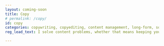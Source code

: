 ```yaml
---
layout: coming-soon
title: Copy
# permalink: /copy/
id: copy
categories: copywriting, copyediting, content management, long-form, social, web, print, editorial 
reg_lead_text: I solve content problems, whether that means keeping your content on voice, helping you find your voice, optimizing content processes or some combination thereof.    

---
```

